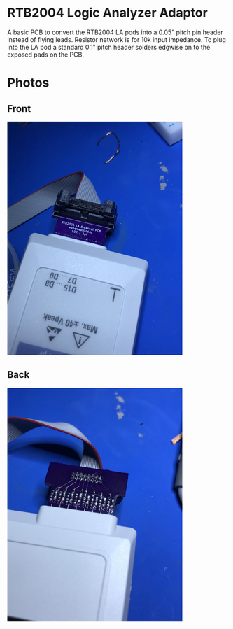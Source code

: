 # RTB2004 Logic Analyzer Adaptor 
A basic PCB to convert the RTB2004 LA pods into a 0.05" pitch pin header instead of flying leads. Resistor network is for 10k input impedance. To plug into the LA pod a standard 0.1" pitch header solders edgwise on to the exposed pads on the PCB. 

# Photos 
## Front 
<img src="LA_front.jpeg" width="400">

## Back 
<img src="LA_back.jpeg" width="400">
